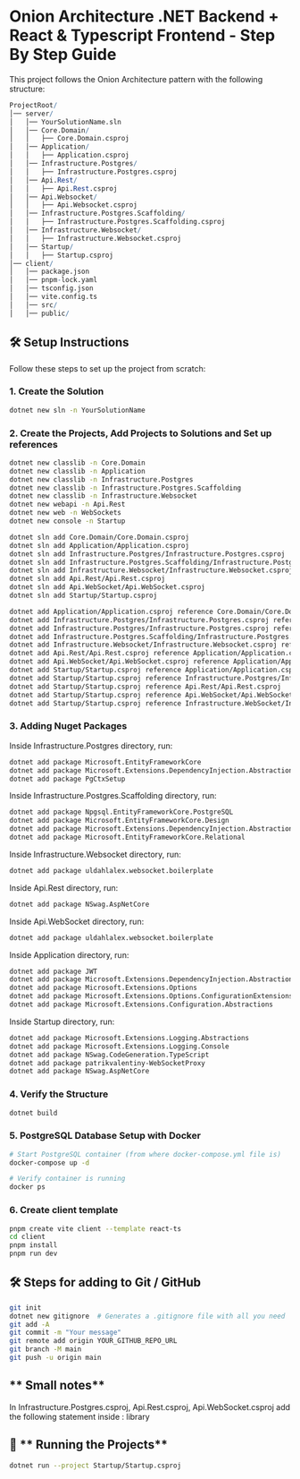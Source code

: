 # Onion Architecture .NET Backend + React & Typescript Frontend - Step By Step Guide

This project follows the Onion Architecture pattern with the following structure:

```mathematica
ProjectRoot/
│── server/
│   │── YourSolutionName.sln
│   │── Core.Domain/
│   │   ├── Core.Domain.csproj
│   │── Application/
│   │   ├── Application.csproj
│   │── Infrastructure.Postgres/
│   │   ├── Infrastructure.Postgres.csproj
│   │── Api.Rest/
│   │   ├── Api.Rest.csproj
│   │── Api.Websocket/
│   │   ├── Api.Websocket.csproj
│   │── Infrastructure.Postgres.Scaffolding/
│   │   ├── Infrastructure.Postgres.Scaffolding.csproj
│   │── Infrastructure.Websocket/
│   │   ├── Infrastructure.Websocket.csproj
│   │── Startup/
│   │   ├── Startup.csproj
│── client/
│   │── package.json
│   │── pnpm-lock.yaml
│   │── tsconfig.json
│   │── vite.config.ts
│   │── src/
│   │── public/
```

## 🛠️ **Setup Instructions**
Follow these steps to set up the project from scratch:

### **1. Create the Solution**
```sh
dotnet new sln -n YourSolutionName
```

### **2. Create the Projects, Add Projects to Solutions and Set up references**
```sh
dotnet new classlib -n Core.Domain
dotnet new classlib -n Application
dotnet new classlib -n Infrastructure.Postgres
dotnet new classlib -n Infrastructure.Postgres.Scaffolding
dotnet new classlib -n Infrastructure.Websocket
dotnet new webapi -n Api.Rest
dotnet new web -n WebSockets
dotnet new console -n Startup

dotnet sln add Core.Domain/Core.Domain.csproj
dotnet sln add Application/Application.csproj
dotnet sln add Infrastructure.Postgres/Infrastructure.Postgres.csproj
dotnet sln add Infrastructure.Postgres.Scaffolding/Infrastructure.Postgres.Scaffolding.csproj
dotnet sln add Infrastructure.Websocket/Infrastructure.Websocket.csproj
dotnet sln add Api.Rest/Api.Rest.csproj
dotnet sln add Api.WebSocket/Api.WebSocket.csproj
dotnet sln add Startup/Startup.csproj

dotnet add Application/Application.csproj reference Core.Domain/Core.Domain.csproj
dotnet add Infrastructure.Postgres/Infrastructure.Postgres.csproj reference Application/Application.csproj
dotnet add Infrastructure.Postgres/Infrastructure.Postgres.csproj reference Infrastructure.Postgres.Scaffolding/Infrastructure.Postgres.Scaffolding.csproj
dotnet add Infrastructure.Postgres.Scaffolding/Infrastructure.Postgres.Scaffolding.csproj reference Core.Domain/Core.Domain.csproj
dotnet add Infrastructure.Websocket/Infrastructure.Websocket.csproj reference Application/Application.csproj
dotnet add Api.Rest/Api.Rest.csproj reference Application/Application.csproj
dotnet add Api.WebSocket/Api.WebSocket.csproj reference Application/Application.csproj
dotnet add Startup/Startup.csproj reference Application/Application.csproj
dotnet add Startup/Startup.csproj reference Infrastructure.Postgres/Infrastructure.Postgres.csproj
dotnet add Startup/Startup.csproj reference Api.Rest/Api.Rest.csproj
dotnet add Startup/Startup.csproj reference Api.WebSocket/Api.WebSocket.csproj
dotnet add Startup/Startup.csproj reference Infrastructure.WebSocket/Infrastructure.WebSocket.csproj
```

### **3. Adding Nuget Packages**
Inside Infrastructure.Postgres directory, run:
```sh
dotnet add package Microsoft.EntityFrameworkCore
dotnet add package Microsoft.Extensions.DependencyInjection.Abstractions
dotnet add package PgCtxSetup
```

Inside Infrastructure.Postgres.Scaffolding directory, run:
```sh
dotnet add package Npgsql.EntityFrameworkCore.PostgreSQL
dotnet add package Microsoft.EntityFrameworkCore.Design
dotnet add package Microsoft.Extensions.DependencyInjection.Abstractions
dotnet add package Microsoft.EntityFrameworkCore.Relational
```

Inside Infrastructure.Websocket directory, run:
```sh
dotnet add package uldahlalex.websocket.boilerplate
```

Inside Api.Rest directory, run:
```sh
dotnet add package NSwag.AspNetCore
```

Inside Api.WebSocket directory, run:
```sh
dotnet add package uldahlalex.websocket.boilerplate
```

Inside Application directory, run:
```sh
dotnet add package JWT
dotnet add package Microsoft.Extensions.DependencyInjection.Abstractions
dotnet add package Microsoft.Extensions.Options
dotnet add package Microsoft.Extensions.Options.ConfigurationExtensions
dotnet add package Microsoft.Extensions.Configuration.Abstractions
```

Inside Startup directory, run:
```sh
dotnet add package Microsoft.Extensions.Logging.Abstractions
dotnet add package Microsoft.Extensions.Logging.Console
dotnet add package NSwag.CodeGeneration.TypeScript
dotnet add package patrikvalentiny-WebSocketProxy
dotnet add package NSwag.AspNetCore
```

### **4. Verify the Structure**
```sh
dotnet build
```

### **5. PostgreSQL Database Setup with Docker**
```sh
# Start PostgreSQL container (from where docker-compose.yml file is)
docker-compose up -d

# Verify container is running
docker ps
```

### **6. Create client template**
```sh
pnpm create vite client --template react-ts
cd client
pnpm install
pnpm run dev
```

## 🛠️ **Steps for adding to Git / GitHub**
```sh
git init
dotnet new gitignore  # Generates a .gitignore file with all you need
git add -A
git commit -m "Your message"
git remote add origin YOUR_GITHUB_REPO_URL
git branch -M main
git push -u origin main
```

## ** Small notes**
In Infrastructure.Postgres.csproj, Api.Rest.csproj, Api.WebSocket.csproj
add the following statement inside <PropertyGroup>:
<OutputType>library</OutputType>

## 🚀 ** Running the Projects**
```sh
dotnet run --project Startup/Startup.csproj
```



